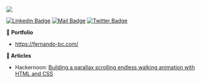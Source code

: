 <img src="https://user-images.githubusercontent.com/52765379/89498492-5504e980-d78c-11ea-9623-20d7b87314a6.gif">

[![Linkedin Badge](https://img.shields.io/badge/-fernando_bahamondes_correa-blue?style=flat-square&logo=Linkedin&logoColor=white&link=https://www.linkedin.com/in/fernando-bahamondes-correa/)](https://www.linkedin.com/in/fernando-bahamondes-correa/)
[![Mail Badge](https://img.shields.io/badge/-contact@fernando\-\-bc.com-c14438?style=flat-square&logo=Email&logoColor=white&link=mailto:contact@fernando\-\-bc.com)](mailto:contact@fernando\-\-bc.com) [![Twitter Badge](https://img.shields.io/badge/-@ferbac0-1ca0f1?style=flat-square&labelColor=1ca0f1&logo=twitter&logoColor=white&link=https://twitter.com/ferbac0)](https://twitter.com/ferbac0)

:briefcase: **Portfolio**
  * https://fernando-bc.com/

**:pencil: Articles**
  * Hackernoon: [Building a parallax scrolling endless walking animation with HTML and CSS](https://hackernoon.com/building-a-parallax-scrolling-endless-walking-animation-using-html-and-css-a-step-by-step-guide-cpiy32sv)


<!--
**ferbaco86/ferbaco86** is a ✨ _special_ ✨ repository because its `README.md` (this file) appears on your GitHub profile.

Here are some ideas to get you started:

- 🔭 I’m currently working on ...
- 🌱 I’m currently learning ...
- 👯 I’m looking to collaborate on ...
- 🤔 I’m looking for help with ...
- 💬 Ask me about ...
- 📫 How to reach me: ...
- 😄 Pronouns: ...
- ⚡ Fun fact: ...
-->
